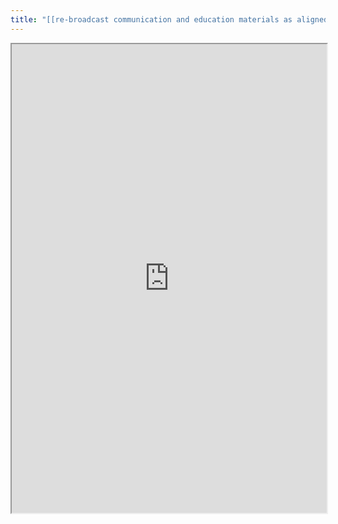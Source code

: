 ```yaml
---
title: "[[re-broadcast communication and education materials as aligned]]"
---
```



<iframe height="750" width="100%" src="https://ewelton.github.io/ktest/wiki.html#%5B%5Bre-broadcast%20communication%20and%20education%20materials%20as%20aligned%5D%5D"></iframe>
